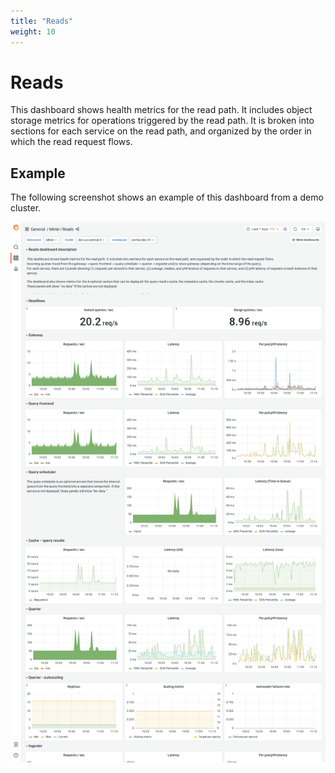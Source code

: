 ```yaml
---
title: "Reads"
weight: 10
---
```


# Reads

This dashboard shows health metrics for the read path.
It includes object storage metrics for operations triggered by the read path.
It is broken into sections for each service on the read path,
and organized by the order in which the read request flows.

## Example

The following screenshot shows an example of this dashboard from a demo cluster.

![Grafana Mimir reads dashboard](../../../images/dashboards/mimir-reads.png)
